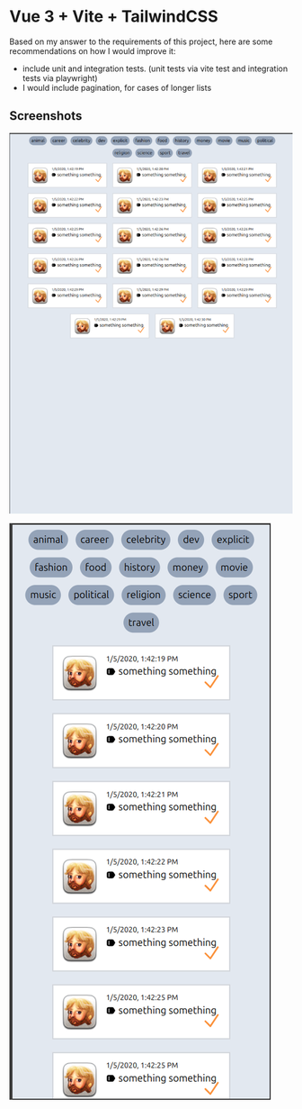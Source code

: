 # Vue 3 + Vite + TailwindCSS

Based on my answer to the requirements of this project, here are some recommendations on how I would improve it:
- include unit and integration tests. (unit tests via vite test and integration tests via playwright)
- I would include pagination, for cases of longer lists




## Screenshots
![Large Screens](screenshots/large_screen.png "Large Screens")

![Small Screens](screenshots/small_screen.png "Small Screens")
